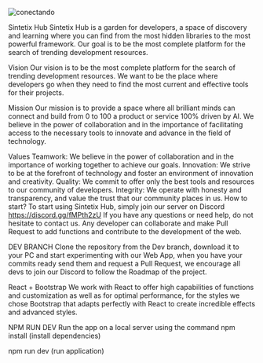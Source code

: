 
![conectando](https://github.com/LennyDevX/Frontend-SintetixApp/assets/71667982/73f6b64f-a5c4-4d41-811e-4d17cf81d9c7)

Sintetix Hub
Sintetix Hub is a garden for developers, a space of discovery and learning where you can find from the most hidden libraries to the most powerful framework. Our goal is to be the most complete platform for the search of trending development resources.

Vision
Our vision is to be the most complete platform for the search of trending development resources. We want to be the place where developers go when they need to find the most current and effective tools for their projects.

Mission
Our mission is to provide a space where all brilliant minds can connect and build from 0 to 100 a product or service 100% driven by AI. We believe in the power of collaboration and in the importance of facilitating access to the necessary tools to innovate and advance in the field of technology.

Values
Teamwork: We believe in the power of collaboration and in the importance of working together to achieve our goals.
Innovation: We strive to be at the forefront of technology and foster an environment of innovation and creativity.
Quality: We commit to offer only the best tools and resources to our community of developers.
Integrity: We operate with honesty and transparency, and value the trust that our community places in us.
How to start? 
To start using Sintetix Hub, simply join our server on Discord https://discord.gg/fMPth2zU If you have any questions or need help, do not hesitate to contact us. Any developer can collaborate and make Pull Request to add functions and contribute to the development of the web.

DEV BRANCH
Clone the repository from the Dev branch, download it to your PC and start experimenting with our Web App, when you have your commits ready send them and request a Pull Request, we encourage all devs to join our Discord to follow the Roadmap of the project.

React + Bootstrap
We work with React to offer high capabilities of functions and customization as well as for optimal performance, for the styles we chose Bootstrap that adapts perfectly with React to create incredible effects and advanced styles.

NPM RUN DEV
Run the app on a local server using the command
npm install (install dependencies)

npm run dev (run application)

